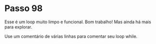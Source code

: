 # Passo 98

Esse é um loop muito limpo e funcional. Bom trabalho! Mas ainda há mais para explorar.

Use um comentário de várias linhas para comentar seu loop while.